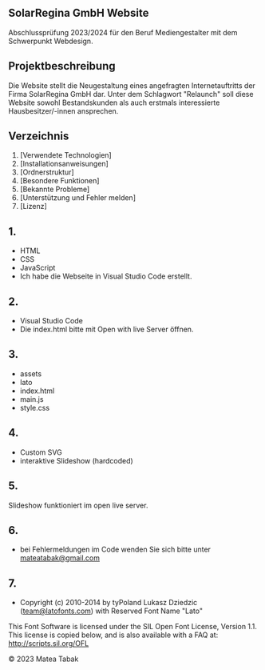 ## SolarRegina GmbH Website

Abschlussprüfung 2023/2024 für den Beruf Mediengestalter mit dem Schwerpunkt Webdesign.

## Projektbeschreibung

Die Website stellt die Neugestaltung eines angefragten Internetauftritts der Firma SolarRegina GmbH dar. Unter dem Schlagwort "Relaunch" soll diese Website sowohl Bestandskunden als auch erstmals interessierte Hausbesitzer/-innen ansprechen.

## Verzeichnis

1. [Verwendete Technologien]
2. [Installationsanweisungen]
3. [Ordnerstruktur]
4. [Besondere Funktionen]
5. [Bekannte Probleme]
6. [Unterstützung und Fehler melden]
7. [Lizenz]

## 1.

- HTML
- CSS
- JavaScript
- Ich habe die Webseite in Visual Studio Code erstellt.

## 2.

- Visual Studio Code
- Die index.html bitte mit Open with live Server öffnen.

## 3.

- assets
- lato
- index.html
- main.js
- style.css

## 4.

- Custom SVG
- interaktive Slideshow (hardcoded)

## 5.

Slideshow funktioniert im open live server.

## 6.

- bei Fehlermeldungen im Code wenden Sie sich bitte unter mateatabak@gmail.com

## 7.

- Copyright (c) 2010-2014 by tyPoland Lukasz Dziedzic (team@latofonts.com) with Reserved Font Name "Lato"

This Font Software is licensed under the SIL Open Font License, Version 1.1.
This license is copied below, and is also available with a FAQ at:
http://scripts.sil.org/OFL

© 2023 Matea Tabak
